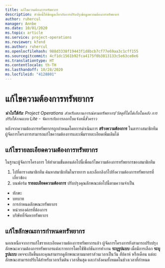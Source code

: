 ```yaml
---
title: แก้ไขความต้องการทรัพยากร
description: หัวข้อนี้ให้ข้อมูลเกี่ยวกับการปรับปรุงข้อมูลความต้องการทรัพยากร
author: ruhercul
manager: Annbe
ms.date: 10/01/2020
ms.topic: article
ms.service: project-operations
ms.reviewer: kfend
ms.author: ruhercul
ms.openlocfilehash: 988d3338f19443f1d8bcb7cf77e69aa3c1cff155
ms.sourcegitcommit: 4cf1dc1561b92fca4175f0b3813133c5e63ce8e6
ms.translationtype: HT
ms.contentlocale: th-TH
ms.lasthandoff: 10/28/2020
ms.locfileid: "4128801"
---
```

# <a name="edit-a-resource-requirement"></a>แก้ไขความต้องการทรัพยากร

_**นำไปใช้กับ:** Project Operations สำหรับสถานการณ์ตามทรัพยากร/วัสดุที่ไม่ได้เก็บในคลัง การปรับใช้งานแบบ Lite - จัดการกับการออกใบแจ้งหนี้ชั่วคราว_

หลังจากความต้องการทรัพยากรถูกกำหนดโดยการดำเนินการ **สร้างความต้องการ** ในตารางสมาชิกทีม ผู้จัดการโครงการสามารถแก้ไขความต้องการและเพิ่มรายละเอียดเพิ่มเติมได้

## <a name="edit-resource-requirement-details"></a>แก้ไขรายละเอียดความต้องการทรัพยากร

ในฐานะผู้จัดการโครงการ ให้ทำตามขั้นตอนต่อไปนี้เพื่อแก้ไขความต้องการทรัพยากรของสมาชิกทีม

1. ไปที่ตารางสมาชิกทีม ค้นหาสมาชิกทีมในรายการ และเลือกลิงก์ไปยังความต้องการทรัพยากรที่เกี่ยวข้อง
2. บนฟอร์ม **รายละเอียดความต้องการ** ปรับปรุงคุณลักษณะต่อไปนี้ตามความจำเป็น

- ทักษะ
- บทบาท
- การกำหนดลักษณะทรัพยากร
- หน่วยองค์กรที่ต้องการ
- บริษัทที่จัดหาทรัพยากร

## <a name="edit-resource-assignment-contours"></a>แก้ไขลักษณะการกำหนดทรัพยากร

นอกเหนือจากการแก้ไขรายละเอียดความต้องการทรัพยากรแล้ว ผู้จัดการโครงการยังสามารถปรับปรุงลักษณะความต้องการทรัพยากรแต่ละรายการโดยใช้ฟังก์ชันการทำงาน **ระบุรูปแบบ** เมื่อมีการเลือก **ระบุรูปแบบ** เพจจะเปิดขึ้นและคุณสามารถดูลักษณะตามมาตราส่วนเวลาเป็นวัน สัปดาห์ หรือเดือน แต่ละลักษณะสามารถปรับได้สำหรับเวลาเริ่มต้น เวลาสิ้นสุด และกำลังคนทั้งหมดในช่วงเวลาที่กำหนด